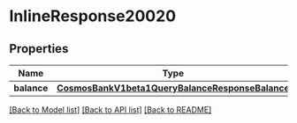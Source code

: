 # InlineResponse20020

## Properties
Name | Type | Description | Notes
------------ | ------------- | ------------- | -------------
**balance** | [**CosmosBankV1beta1QueryBalanceResponseBalance**](CosmosBankV1beta1QueryBalanceResponseBalance.md) |  | [optional] 

[[Back to Model list]](../README.md#documentation-for-models) [[Back to API list]](../README.md#documentation-for-api-endpoints) [[Back to README]](../README.md)

